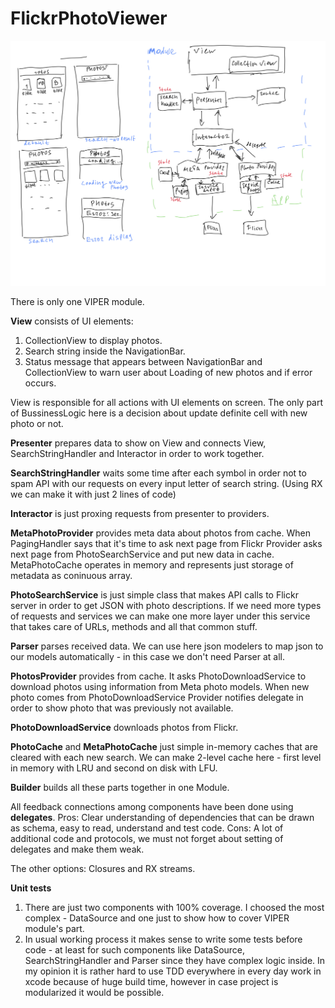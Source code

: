# FlickrPhotoViewer

![alt text](https://github.com/madmag77/FlickrPhotoViewer/blob/master/flickr_app.png)

There is only one VIPER module.

**View** consists of UI elements:
1. CollectionView to display photos.
2. Search string inside the NavigationBar.
3. Status message that appears between NavigationBar and CollectionView to warn user about Loading of new photos and if error occurs.

View is responsible for all actions with UI elements on screen. The only part of BussinessLogic here is a decision about update definite cell with new photo or not.

**Presenter** prepares data to show on View and connects View, SearchStringHandler and Interactor in order to work together.

**SearchStringHandler** waits some time after each symbol in order not to spam API with our requests on every input letter of search string. (Using RX we can make it with just 2 lines of code)

**Interactor** is just proxing requests from presenter to providers.

**MetaPhotoProvider** provides meta data about photos from cache. When PagingHandler says that it's time to ask next page from Flickr Provider asks next page from PhotoSearchService and put new data in cache. MetaPhotoCache operates in memory and represents just storage of metadata as coninuous array.

**PhotoSearchService** is just simple class that makes API calls to Flickr server in order to get JSON with photo descriptions. If we need more types of requests and services we can make one more layer under this service that takes care of URLs, methods and all that common stuff.

 **Parser** parses received data. We can use here json modelers to map json to our models automatically - in this case we don't need Parser at all.
 
 **PhotosProvider** provides from cache. It asks PhotoDownloadService to download photos using information from Meta photo models. When new photo comes from PhotoDownloadService Provider notifies delegate in order to show photo that was previously not available. 

 **PhotoDownloadService** downloads photos from Flickr.
 
 **PhotoCache** and **MetaPhotoCache** just simple in-memory caches that are cleared with each new search. We can make 2-level cache here - first level in memory with LRU and second on disk with LFU.
 
 **Builder** builds all these parts together in one Module. 
 
 All feedback connections among components have been done using **delegates**. 
 Pros: Clear understanding of dependencies that can be drawn as schema, easy to read, understand and test code.
 Cons: A lot of additional code and protocols, we must not forget about setting of delegates and make them weak. 
 
 The other options: Closures and RX streams. 
 
 **Unit tests** 
 1. There are just two components with 100% coverage. I choosed the most complex - DataSource and one just to show how to cover VIPER module's part. 
 2. In usual working process it makes sense to write some tests before code - at least for such components like DataSource, SearchStringHandler and Parser since they have complex logic inside. In my opinion it is rather hard to use TDD everywhere in every day work in xcode because of huge build time, however in case project is modularized it would be possible.
 
